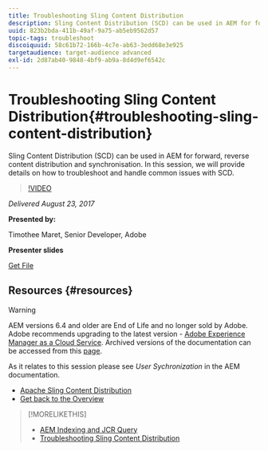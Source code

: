```yaml
---
title: Troubleshooting Sling Content Distribution
description: Sling Content Distribution (SCD) can be used in AEM for forward, reverse content distribution and synchronisation. In this session, we will provide details on how to troubleshoot and handle common issues with SCD.
uuid: 823b2bda-411b-49af-9a75-ab5eb9562d57
topic-tags: troubleshoot
discoiquuid: 58c61b72-166b-4c7e-ab63-3edd68e3e925
targetaudience: target-audience advanced
exl-id: 2d87ab40-9848-4bf9-ab9a-8d4d9ef6542c
---
```

# Troubleshooting Sling Content Distribution{#troubleshooting-sling-content-distribution}

Sling Content Distribution (SCD) can be used in AEM for forward, reverse content distribution and synchronisation. In this session, we will provide details on how to troubleshoot and handle common issues with SCD.

>[!VIDEO](https://video.tv.adobe.com/v/19451/?quality=9)

*Delivered August 23, 2017*

**Presented by:**

Timothee Maret, Senior Developer, Adobe

**Presenter slides**

[Get File](assets/aem-gems-scd.pdf)

## Resources {#resources}

>[!WARNING]
>
>AEM versions 6.4 and older are End of Life and no longer sold by Adobe.  Adobe recommends upgrading to the latest version - [Adobe Experience Manager as a Cloud Service](https://experienceleague.adobe.com/docs/experience-manager-cloud-service.html).  Archived versions of the documentation can be accessed from this [page](https://experienceleague.adobe.com/docs/experience-manager-release-information/aem-release-updates/previous-updates/aem-previous-versions.html).
>
>As it relates to this session please see *User Sychronization* in the AEM documentation.

* [Apache Sling Content Distribution](https://sling.apache.org/documentation/bundles/content-distribution.html)
* [Get back to the Overview](https://helpx.adobe.com/experience-manager/kt/eseminars/gems/aem-index.html)

>[!MORELIKETHIS]
>
>* [AEM Indexing and JCR Query](aem-indexing-jcr-query.md)
>* [Troubleshooting Sling Content Distribution](aem-troubleshooting-sling.md)

